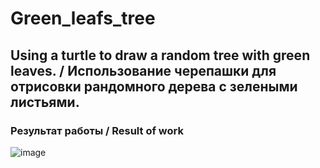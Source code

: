 # Green_leafs_tree
## Using a turtle to draw a random tree with green leaves. / Использование черепашки для отрисовки рандомного дерева с зелеными листьями.
### Результат работы / Result of work
![image](https://github.com/ArtemAvgutin/greeen_leafs/assets/131138862/8e8cfa99-7167-4e3e-a24c-cd8a9e971664)
